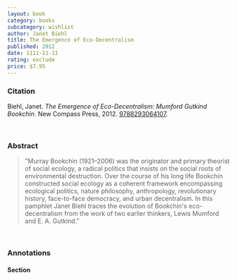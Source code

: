 ```yaml
---
layout: book
category: books
subcategory: wishlist
author: Janet Biehl
title: The Emergence of Eco-Decentralism
published: 2012
date: 1111-11-11
rating: exclude
price: $7.95
---
```


### Citation

Biehl, Janet. *The Emergence of Eco-Decentralism: Mumford Gutkind Bookchin.* New Compass Press, 2012. [9788293064107](https://www.akpress.org/emergenceofecodecentralism.html).

<br>

### Abstract

> "Murray Bookchin (1921–2006) was the originator and primary theorist of social ecology, a radical politics that insists on the social roots of environmental destruction. Over the course of his long life Bookchin constructed social ecology as a coherent framework encompassing ecological politics, nature philosophy, anthropology, revolutionary history, face-to-face democracy, and urban decentralism. In this pamphlet Janet Biehl traces the evolution of Bookchin's eco-decentralism from the work of two earlier thinkers, Lewis Mumford and E. A. Gutkind."

<br>

### Annotations

#### Section

<br>

